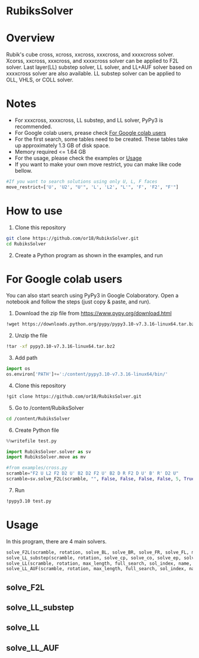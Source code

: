 # RubiksSolver
# Overview
Rubik's cube cross, xcross, xxcross, xxxcross, and xxxxcross solver. Xcorss, xxcross, xxxcross, and xxxxcross solver can be applied to F2L solver. Last layer(LL) substep solver, LL solver, and LL+AUF solver based on xxxxcross solver are also available. LL substep solver can be applied to OLL, VHLS, or COLL solver. 

# Notes
- For xxxcross, xxxxcross, LL substep, and LL solver, PyPy3 is recommended.
- For Google colab users, prease check [For Google colab users](https://github.com/or18/RubiksSolver/blob/main/README.md#for-google-colab-users)
- For the first search, some tables need to be created. These tables take up approximately 1.3 GB of disk space. <br>
- Memory required <= 1.64 GB <br>
- For the usage, please check the examples or [Usage](https://github.com/or18/RubiksSolver#Usage)
- If you want to make your own move restrict, you can make like code bellow.
```python
#If you want to search solutions using only U, L, F faces
move_restrict=['U', 'U2', "U'", 'L', 'L2', "L'", 'F', 'F2', "F'"]
```
# How to use
1. Clone this repository
```sh
git clone https://github.com/or18/RubiksSolver.git
cd RubiksSolver
```
2. Create a Python program as shown in the examples, and run
   
# For Google colab users
You can also start search using PyPy3 in Google Colaboratory. Open a notebook and follow the steps (just copy & paste, and run).
1. Download the zip file from https://www.pypy.org/download.html
```sh
!wget https://downloads.python.org/pypy/pypy3.10-v7.3.16-linux64.tar.bz2
```
2. Unzip the file
```sh
!tar -xf pypy3.10-v7.3.16-linux64.tar.bz2
```
3. Add path
```python
import os
os.environ['PATH']+=':/content/pypy3.10-v7.3.16-linux64/bin/'
```
4. Clone this repository
```sh
!git clone https://github.com/or18/RubiksSolver.git
```
5. Go to /content/RubiksSolver
```sh
cd /content/RubiksSolver
```
6. Create Python file
```python
%%writefile test.py

import RubiksSolver.solver as sv
import RubiksSolver.move as mv

#from examples/cross.py
scramble="F2 U L2 F2 D2 U' B2 D2 F2 U' B2 D R F2 D U' B' R' D2 U"
scramble=sv.solve_F2L(scramble, "", False, False, False, False, 5, True, 1, "cross", mv.move_UDLRFB)
```
7. Run
```sh
!pypy3.10 test.py
```
# Usage
In this program, there are 4 main solvers.
```python
solve_F2L(scramble, rotation, solve_BL, solve_BR, solve_FR, solve_FL, max_length, full_search, sol_index, name, move_restrict)
solve_LL_substep(scramble, rotation, solve_cp, solve_co, solve_ep, solve_eo, max_length, full_search, sol_index, name, move_restrict)
solve_LL(scramble, rotation, max_length, full_search, sol_index, name, move_restrict)
solve_LL_AUF(scramble, rotation, max_length, full_search, sol_index, name, move_restrict)
```
## solve_F2L
## solve_LL_substep
## solve_LL
## solve_LL_AUF
